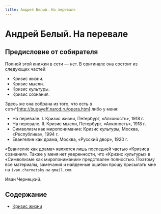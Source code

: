 ```yaml
---
title: Андрей Белый. На перевале
---
```


# Андрей Белый. На перевале #

## Предисловие от собирателя ##

Полной этой книжки в сети — нет. В оригинале она состоит из следующих частей:

* Кризис жизни.
* Кризис мысли.
* Кризис культуры.
* Кризис сознания.

Здесь же она собрана из того, что есть в сети^[<http://bugayeff.narod.ru/opera.htm>] либо у меня:

* На перевале. I. Кризис жизни, Петербург, «Алконость», 1918 г.
* На перевале. II. Кризис мысли, Петербург, «Алконость», 1918 г.
* Символизм как миропонимание: Кризис культуры, Москва, «Республика», 1994 г.
* Евангелие как драма, Москва, «Русский двор», 1920 г.

«Евангелие как драма» является лишь последней частью «Кризиса сознания». Также у меня нет уверенности, что «Кризис культуры» в «Символизме как миропонимании» предствален полностью. Поэтому все материалы, замечания и найденные ошибки прошу присылать мне на ``ivan.chernetsky`` на ``gmail.com``

<p class="author">Иван Чернецкий.</p>

## Содержание ##

* [Кризис жизни](krizis-zhizni.html)
